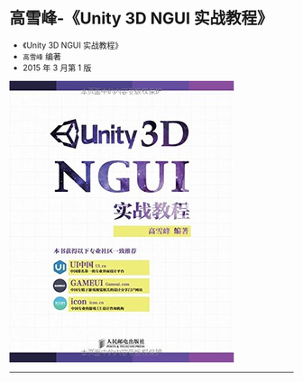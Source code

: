 # 高雪峰-《Unity 3D NGUI 实战教程》

* 《Unity 3D NGUI 实战教程》
* `高雪峰` 编著
* 2015 年 3 月第 1 版

![](media/14932795388578.jpg)

-------




